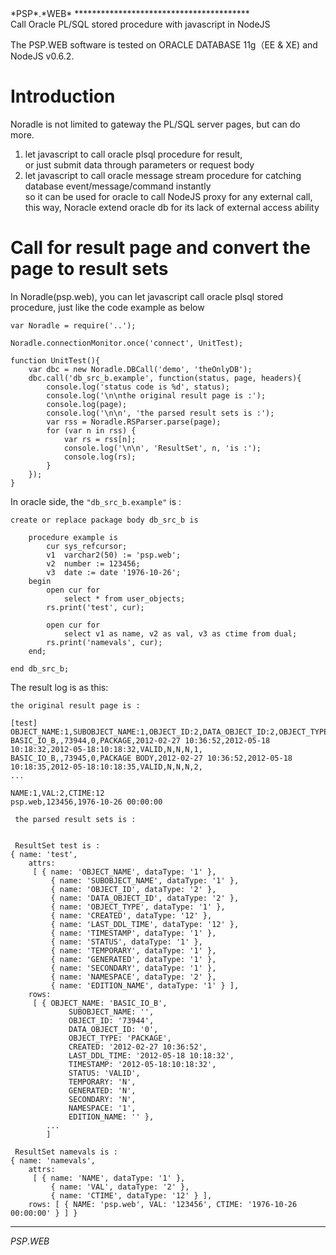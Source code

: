 <link type="text/css" rel="stylesheet" href="doc.css" />
<span class="psp_logo">*PSP*.*WEB*<span>
****************************************

<div id="title"> Call Oracle PL/SQL stored procedure with javascript in NodeJS  </div>

  The PSP.WEB software is tested on ORACLE DATABASE 11g（EE & XE) and NodeJS v0.6.2.

Introduction
===

  Noradle is not limited to gateway the PL/SQL server pages, but can do more.

1. let javascript to call oracle plsql procedure for result, <br/>
 or just submit data through parameters or request body
2. let javascript to call oracle message stream procedure for catching database event/message/command instantly <br/>
 so it can be used for oracle to call NodeJS proxy for any external call, </br>
 this way, Noracle extend oracle db for its lack of external access ability

Call for result page and convert the page to result sets
===

In Noradle(psp.web), you can let javascript call oracle plsql stored procedure, just like the code example as below

	var Noradle = require('..');

	Noradle.connectionMonitor.once('connect', UnitTest);

	function UnitTest(){
		var dbc = new Noradle.DBCall('demo', 'theOnlyDB');
		dbc.call('db_src_b.example', function(status, page, headers){
			console.log('status code is %d', status);
			console.log('\n\nthe original result page is :');
			console.log(page);
			console.log('\n\n', 'the parsed result sets is :');
			var rss = Noradle.RSParser.parse(page);
			for (var n in rss) {
				var rs = rss[n];
				console.log('\n\n', 'ResultSet', n, 'is :');
				console.log(rs);
			}
		});
	}


In oracle side, the `"db_src_b.example"` is :

	create or replace package body db_src_b is

		procedure example is
			cur sys_refcursor;
			v1  varchar2(50) := 'psp.web';
			v2  number := 123456;
			v3  date := date '1976-10-26';
		begin
			open cur for
				select * from user_objects;
			rs.print('test', cur);

			open cur for
				select v1 as name, v2 as val, v3 as ctime from dual;
			rs.print('namevals', cur);
		end;

	end db_src_b;

  The result log is as this:

	the original result page is :

	[test]
	OBJECT_NAME:1,SUBOBJECT_NAME:1,OBJECT_ID:2,DATA_OBJECT_ID:2,OBJECT_TYPE:1,CREATED:12,LAST_DDL_TIME:12,TIMESTAMP:1,STATUS:1,TEMPORARY:1,GENERATED:1,SECONDARY:1,NAMESPACE:2,EDITION_NAME:1
	BASIC_IO_B,,73944,0,PACKAGE,2012-02-27 10:36:52,2012-05-18 10:18:32,2012-05-18:10:18:32,VALID,N,N,N,1,
	BASIC_IO_B,,73945,0,PACKAGE BODY,2012-02-27 10:36:52,2012-05-18 10:18:35,2012-05-18:10:18:35,VALID,N,N,N,2,
	...

	NAME:1,VAL:2,CTIME:12
	psp.web,123456,1976-10-26 00:00:00

	 the parsed result sets is :


	 ResultSet test is :
	{ name: 'test',
		attrs:
		 [ { name: 'OBJECT_NAME', dataType: '1' },
			 { name: 'SUBOBJECT_NAME', dataType: '1' },
			 { name: 'OBJECT_ID', dataType: '2' },
			 { name: 'DATA_OBJECT_ID', dataType: '2' },
			 { name: 'OBJECT_TYPE', dataType: '1' },
			 { name: 'CREATED', dataType: '12' },
			 { name: 'LAST_DDL_TIME', dataType: '12' },
			 { name: 'TIMESTAMP', dataType: '1' },
			 { name: 'STATUS', dataType: '1' },
			 { name: 'TEMPORARY', dataType: '1' },
			 { name: 'GENERATED', dataType: '1' },
			 { name: 'SECONDARY', dataType: '1' },
			 { name: 'NAMESPACE', dataType: '2' },
			 { name: 'EDITION_NAME', dataType: '1' } ],
		rows:
		 [ { OBJECT_NAME: 'BASIC_IO_B',
				 SUBOBJECT_NAME: '',
				 OBJECT_ID: '73944',
				 DATA_OBJECT_ID: '0',
				 OBJECT_TYPE: 'PACKAGE',
				 CREATED: '2012-02-27 10:36:52',
				 LAST_DDL_TIME: '2012-05-18 10:18:32',
				 TIMESTAMP: '2012-05-18:10:18:32',
				 STATUS: 'VALID',
				 TEMPORARY: 'N',
				 GENERATED: 'N',
				 SECONDARY: 'N',
				 NAMESPACE: '1',
				 EDITION_NAME: '' },
			...
			]

	 ResultSet namevals is :
	{ name: 'namevals',
		attrs:
		 [ { name: 'NAME', dataType: '1' },
			 { name: 'VAL', dataType: '2' },
			 { name: 'CTIME', dataType: '12' } ],
		rows: [ { NAME: 'psp.web', VAL: '123456', CTIME: '1976-10-26 00:00:00' } ] }

**********************************************
<span class="psp_logo footer">*PSP*.*WEB*<span>